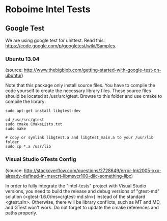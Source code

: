 # Roboime Intel Tests

## Google Test

We are using google test for unittest. Read this: <https://code.google.com/p/googletest/wiki/Samples>.

### Ubuntu 13.04

(source: <http://www.thebigblob.com/getting-started-with-google-test-on-ubuntu/>)

Note that this package only install source files.
You have to compile the code yourself to create the necessary library files.
These source files should be located at /usr/src/gtest.
Browse to this folder and use cmake to compile the library:

    sudo apt-get install libgtest-dev

    cd /usr/src/gtest
    sudo cmake CMakeLists.txt
    sudo make

    # copy or symlink libgtest.a and libgtest_main.a to your /usr/lib folder
    sudo cp *.a /usr/lib

	
### Visual Studio GTests Config

(source: <http://stackoverflow.com/questions/2728649/error-lnk2005-xxx-already-defined-in-msvcrt-libmsvcr100-dllc-something-libc>)

In order to fully integrate the "intel-tests" project with Visual Studio versions, you need to build the release
and debug versions of "gtest-md" solution (<gtest-1.6.0/msvc/gtest-md.sln>) instead of the standard <gtest.sln>.
Otherwise, there will be library conflicts, such as MT and MD, and GTest won't work.
Do not forget to update the cmake references and paths properly.





